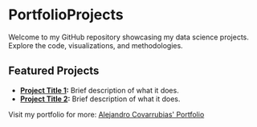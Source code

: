 # PortfolioProjects
Welcome to my GitHub repository showcasing my data science projects. Explore the code, visualizations, and methodologies.

## Featured Projects
- **[Project Title 1](link-to-project-folder):** Brief description of what it does.
- **[Project Title 2](link-to-project-folder):** Brief description of what it does.

Visit my portfolio for more: [Alejandro Covarrubias' Portfolio](https://alecovar.github.io/PortfolioWebsite/)
